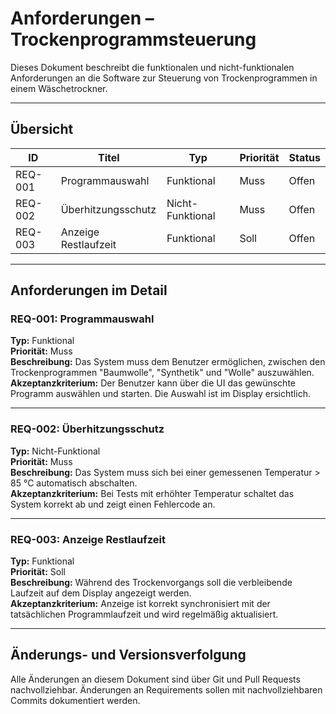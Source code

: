 # Anforderungen – Trockenprogrammsteuerung

Dieses Dokument beschreibt die funktionalen und nicht-funktionalen Anforderungen an die Software zur Steuerung von Trockenprogrammen in einem Wäschetrockner.

---

## Übersicht

| ID       | Titel                    | Typ            | Priorität | Status     |
|----------|--------------------------|----------------|-----------|------------|
| REQ-001  | Programmauswahl         | Funktional     | Muss      | Offen      |
| REQ-002  | Überhitzungsschutz      | Nicht-Funktional | Muss    | Offen      |
| REQ-003  | Anzeige Restlaufzeit    | Funktional     | Soll      | Offen      |

---

## Anforderungen im Detail

### REQ-001: Programmauswahl
**Typ:** Funktional  
**Priorität:** Muss  
**Beschreibung:** Das System muss dem Benutzer ermöglichen, zwischen den Trockenprogrammen "Baumwolle", "Synthetik" und "Wolle" auszuwählen.  
**Akzeptanzkriterium:** Der Benutzer kann über die UI das gewünschte Programm auswählen und starten. Die Auswahl ist im Display ersichtlich.

---

### REQ-002: Überhitzungsschutz
**Typ:** Nicht-Funktional  
**Priorität:** Muss  
**Beschreibung:** Das System muss sich bei einer gemessenen Temperatur > 85 °C automatisch abschalten.  
**Akzeptanzkriterium:** Bei Tests mit erhöhter Temperatur schaltet das System korrekt ab und zeigt einen Fehlercode an.

---

### REQ-003: Anzeige Restlaufzeit
**Typ:** Funktional  
**Priorität:** Soll  
**Beschreibung:** Während des Trockenvorgangs soll die verbleibende Laufzeit auf dem Display angezeigt werden.  
**Akzeptanzkriterium:** Anzeige ist korrekt synchronisiert mit der tatsächlichen Programmlaufzeit und wird regelmäßig aktualisiert.

---

## Änderungs- und Versionsverfolgung
Alle Änderungen an diesem Dokument sind über Git und Pull Requests nachvollziehbar. Änderungen an Requirements sollen mit nachvollziehbaren Commits dokumentiert werden.

